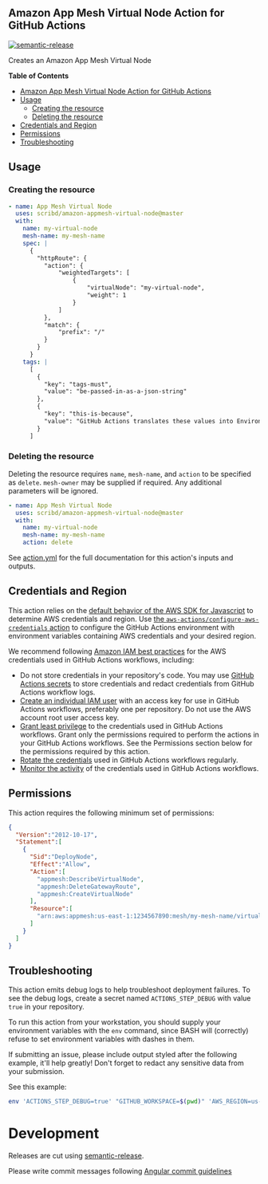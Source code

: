 ## Amazon App Mesh Virtual Node Action for GitHub Actions

[![semantic-release](https://img.shields.io/badge/%20%20%F0%9F%93%A6%F0%9F%9A%80-semantic--release-e10079.svg)](https://github.com/semantic-release/semantic-release)

Creates an Amazon App Mesh Virtual Node

**Table of Contents**

<!-- toc -->

- [Amazon App Mesh Virtual Node Action for GitHub Actions](#amazon-app-mesh-virtual-node-action-for-github-actions)
- [Usage](#usage)
  - [Creating the resource](#creating-the-resource)
  - [Deleting the resource](#deleting-the-resource)
- [Credentials and Region](#credentials-and-region)
- [Permissions](#permissions)
- [Troubleshooting](#troubleshooting)

<!-- tocstop -->

## Usage

### Creating the resource

```yaml
- name: App Mesh Virtual Node
  uses: scribd/amazon-appmesh-virtual-node@master
  with:
    name: my-virtual-node
    mesh-name: my-mesh-name
    spec: |
      {
        "httpRoute": {
          "action": {
              "weightedTargets": [
                  {
                      "virtualNode": "my-virtual-node",
                      "weight": 1
                  }
              ]
          },
          "match": {
              "prefix": "/"
          }
        }
      }
    tags: |
      [
        {
          "key": "tags-must",
          "value": "be-passed-in-as-a-json-string"
        },
        {
          "key": "this-is-because",
          "value": "GitHub Actions translates these values into Environment Variables"
        }
      ]
```
### Deleting the resource

Deleting the resource requires `name`, `mesh-name`, and `action` to be specified as `delete`. `mesh-owner` may be supplied if required. Any additional parameters will be ignored.

```yaml
- name: App Mesh Virtual Node
  uses: scribd/amazon-appmesh-virtual-node@master
  with:
    name: my-virtual-node
    mesh-name: my-mesh-name
    action: delete
```

See [action.yml](action.yml) for the full documentation for this action's inputs and outputs.


## Credentials and Region

This action relies on the [default behavior of the AWS SDK for Javascript](https://docs.aws.amazon.com/sdk-for-javascript/v3/developer-guide/setting-credentials-node.html) to determine AWS credentials and region.
Use [the `aws-actions/configure-aws-credentials` action](https://github.com/aws-actions/configure-aws-credentials) to configure the GitHub Actions environment with environment variables containing AWS credentials and your desired region.

We recommend following [Amazon IAM best practices](https://docs.aws.amazon.com/IAM/latest/UserGuide/best-practices.html) for the AWS credentials used in GitHub Actions workflows, including:
* Do not store credentials in your repository's code.  You may use [GitHub Actions secrets](https://help.github.com/en/actions/automating-your-workflow-with-github-actions/creating-and-using-encrypted-secrets) to store credentials and redact credentials from GitHub Actions workflow logs.
* [Create an individual IAM user](https://docs.aws.amazon.com/IAM/latest/UserGuide/best-practices.html#create-iam-users) with an access key for use in GitHub Actions workflows, preferably one per repository. Do not use the AWS account root user access key.
* [Grant least privilege](https://docs.aws.amazon.com/IAM/latest/UserGuide/best-practices.html#grant-least-privilege) to the credentials used in GitHub Actions workflows.  Grant only the permissions required to perform the actions in your GitHub Actions workflows.  See the Permissions section below for the permissions required by this action.
* [Rotate the credentials](https://docs.aws.amazon.com/IAM/latest/UserGuide/best-practices.html#rotate-credentials) used in GitHub Actions workflows regularly.
* [Monitor the activity](https://docs.aws.amazon.com/IAM/latest/UserGuide/best-practices.html#keep-a-log) of the credentials used in GitHub Actions workflows.

## Permissions

This action requires the following minimum set of permissions:

```json
{
  "Version":"2012-10-17",
  "Statement":[
    {
      "Sid":"DeployNode",
      "Effect":"Allow",
      "Action":[
        "appmesh:DescribeVirtualNode",
        "appmesh:DeleteGatewayRoute",
        "appmesh:CreateVirtualNode"
      ],
      "Resource":[
        "arn:aws:appmesh:us-east-1:1234567890:mesh/my-mesh-name/virtualNode/my-virtual-node"
      ]
    }
  ]
}
```


## Troubleshooting

This action emits debug logs to help troubleshoot deployment failures.  To see the debug logs, create a secret named `ACTIONS_STEP_DEBUG` with value `true` in your repository.

To run this action from your workstation, you should supply your environment variables with the `env` command, since BASH will (correctly) refuse to set environment variables with dashes in them.

If submitting an issue, please include output styled after the following example, it'll help greatly! Don't forget to redact any sensitive data from your submission.

See this example:

```bash
env 'ACTIONS_STEP_DEBUG=true' "GITHUB_WORKSPACE=$(pwd)" 'AWS_REGION=us-east-1' 'INPUT_SPEC={"a": "b", "c": [{"d": "e"}]}' 'INPUT_MESH-NAME=example-mesh' 'INPUT_NAME=my-service' 'INPUT_TAGS=[{"Key": "hello", "Value": "world"}]' node  index.js
```

# Development

Releases are cut using [semantic-release](https://github.com/semantic-release/semantic-release).

Please write commit messages following [Angular commit guidelines](https://github.com/angular/angular.js/blob/master/DEVELOPERS.md#-git-commit-guidelines)